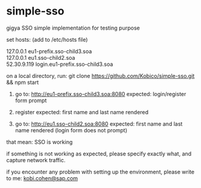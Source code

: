 # simple-sso
gigya SSO simple implementation for testing purpose

set hosts: (add to /etc/hosts file)

127.0.0.1	eu1-prefix.sso-child3.soa
</br>
127.0.0.1	eu1.sso-child2.soa
</br>
52.30.9.119	login.eu1-prefix.sso-child3.soa

on a local directory, run:
git clone https://github.com/Kobico/simple-sso.git && npm start

1) go to: http://eu1-prefix.sso-child3.soa:8080
expected: login/register form prompt
2) register
expected: first name and last name rendered

3) go to: http://eu1.sso-child2.soa:8080
expected: first name and last name rendered (login form does not prompt)

that mean: SSO is working

if something is not working as expected, please specify exactly what, and capture network traffic.

if you encounter any problem with setting up the environment, please write to me: kobi.cohen@sap.com
